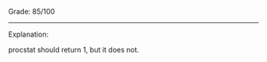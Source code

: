 Grade: 85/100

-------------------------

Explanation:

procstat should return 1, but it does not.

